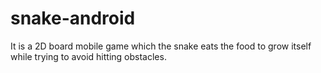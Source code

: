 # snake-android

It is a 2D board mobile game which the snake eats the food to grow itself while trying to avoid hitting obstacles.